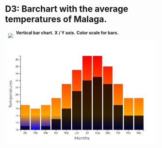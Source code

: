 # D3: Barchart with the average temperatures of Malaga.

<a href="https://d3js.org"><img src="https://d3js.org/logo.svg" align="left" hspace="10" vspace="10"></a>
**Vertical bar chart.**
**X / Y axis.**
**Color scale for bars.**

![Screenshot](d3-temperatures-barchart.png)

